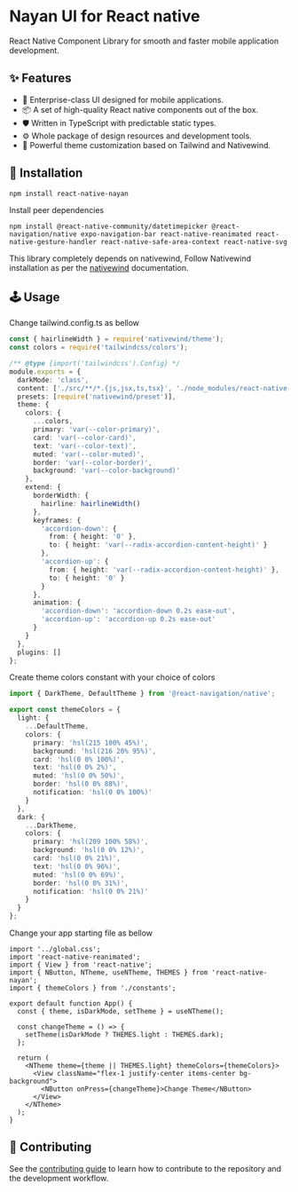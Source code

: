 # Nayan UI for React native

React Native Component Library for smooth and faster mobile application development.

## ✨ Features

- 🌈 Enterprise-class UI designed for mobile applications.
- 📦 A set of high-quality React native components out of the box.
- 🛡 Written in TypeScript with predictable static types.
- ⚙️ Whole package of design resources and development tools.
- 🎨 Powerful theme customization based on Tailwind and Nativewind.

## 🔨 Installation

```sh
npm install react-native-nayan
```

Install peer dependencies

```shell
npm install @react-native-community/datetimepicker @react-navigation/native expo-navigation-bar react-native-reanimated react-native-gesture-handler react-native-safe-area-context react-native-svg
```

This library completely depends on nativewind, Follow Nativewind installation as per the [nativewind](https://www.nativewind.dev/getting-started/installation) documentation.

## 🕹 Usage

Change tailwind.config.ts as bellow

```typescript
const { hairlineWidth } = require('nativewind/theme');
const colors = require('tailwindcss/colors');

/** @type {import('tailwindcss').Config} */
module.exports = {
  darkMode: 'class',
  content: ['./src/**/*.{js,jsx,ts,tsx}', './node_modules/react-native-nayan/src/**/*.{js,jsx,ts,tsx}'],
  presets: [require('nativewind/preset')],
  theme: {
    colors: {
      ...colors,
      primary: 'var(--color-primary)',
      card: 'var(--color-card)',
      text: 'var(--color-text)',
      muted: 'var(--color-muted)',
      border: 'var(--color-border)',
      background: 'var(--color-background)'
    },
    extend: {
      borderWidth: {
        hairline: hairlineWidth()
      },
      keyframes: {
        'accordion-down': {
          from: { height: '0' },
          to: { height: 'var(--radix-accordion-content-height)' }
        },
        'accordion-up': {
          from: { height: 'var(--radix-accordion-content-height)' },
          to: { height: '0' }
        }
      },
      animation: {
        'accordion-down': 'accordion-down 0.2s ease-out',
        'accordion-up': 'accordion-up 0.2s ease-out'
      }
    }
  },
  plugins: []
};
```

Create theme colors constant with your choice of colors

```typescript
import { DarkTheme, DefaultTheme } from '@react-navigation/native';

export const themeColors = {
  light: {
    ...DefaultTheme,
    colors: {
      primary: 'hsl(215 100% 45%)',
      background: 'hsl(216 20% 95%)',
      card: 'hsl(0 0% 100%)',
      text: 'hsl(0 0% 2%)',
      muted: 'hsl(0 0% 50%)',
      border: 'hsl(0 0% 88%)',
      notification: 'hsl(0 0% 100%)'
    }
  },
  dark: {
    ...DarkTheme,
    colors: {
      primary: 'hsl(209 100% 58%)',
      background: 'hsl(0 0% 12%)',
      card: 'hsl(0 0% 21%)',
      text: 'hsl(0 0% 96%)',
      muted: 'hsl(0 0% 69%)',
      border: 'hsl(0 0% 31%)',
      notification: 'hsl(0 0% 21%)'
    }
  }
};
```

Change your app starting file as bellow

```tsx
import '../global.css';
import 'react-native-reanimated';
import { View } from 'react-native';
import { NButton, NTheme, useNTheme, THEMES } from 'react-native-nayan';
import { themeColors } from './constants';

export default function App() {
  const { theme, isDarkMode, setTheme } = useNTheme();

  const changeTheme = () => {
    setTheme(isDarkMode ? THEMES.light : THEMES.dark);
  };

  return (
    <NTheme theme={theme || THEMES.light} themeColors={themeColors}>
      <View className="flex-1 justify-center items-center bg-background">
        <NButton onPress={changeTheme}>Change Theme</NButton>
      </View>
    </NTheme>
  );
}
```

## 🤝 Contributing

See the [contributing guide](CONTRIBUTING.md) to learn how to contribute to the repository and the development workflow.

